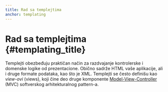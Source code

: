 ```yaml
---
title: Rad sa templejtima
anchor: templating
---
```


# Rad sa templejtima {#templating_title}

Templejti obezbeđuju praktičan način za razdvajanje kontrolerske i domenske logike od prezentacione. Obično sadrže HTML
vaše aplikacije, ali i druge formate podataka, kao što je XML. Templejti se često definišu kao _view-ovi_ (views),
koji čine deo druge komponente [Model-View-Controller](pages/Design-Patterns.html#model-view-controller)
(MVC) softverskog arhitekturalnog pattern-a.
